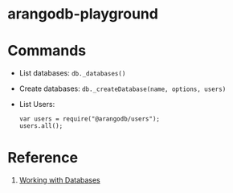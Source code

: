 # arangodb-playground


# Commands

- List databases: `db._databases()`

- Create databases: `db._createDatabase(name, options, users)`

- List Users:

    ```
    var users = require("@arangodb/users");
    users.all();
    ```
    



# Reference

1. [Working with Databases](https://docs.arangodb.com/devel/Manual/DataModeling/Databases/WorkingWith.html)

